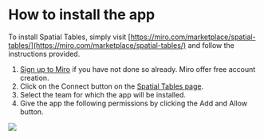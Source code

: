 # How to install the app

To install Spatial Tables, simply visit [https://miro.com/marketplace/spatial-tables/](https://miro.com/marketplace/spatial-tables/) and follow the instructions provided.&#x20;

1. [Sign up to Miro](https://miro.com/signup/) if you have not done so already. Miro offer free account creation.
2. Click on the Connect button on the [Spatial Tables page](https://miro.com/marketplace/spatial-tables/).
3. Select the team for which the app will be installed.
4. Give the app the following permissions by clicking the Add and Allow button.

![](../.gitbook/assets/GettingStarted\_Permissions\_01.png)

